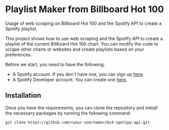 # Playlist Maker from Billboard Hot 100
Usage of web scraping on Billboard Hot 100 and the Spotify API to create a Spotify playlist.

This project shows how to use web scraping and the Spotify API to create a playlist of the current Billboard Hot 100 chart. You can modify the code to scrape other charts or websites and create playlists based on your preferences.

Before we start, you need to have the following:
- A Spotify account. If you don't have one, you can sign up [here](https://www.spotify.com/us/signup).
- A Spotify Developer account. You can create one [here](https://developer.spotify.com/).

## Installation
Once you have the requirements, you can clone the repository and install the necessary packages by running the following command:

`git clone https://github.com/<your-username>/bs4-spotipy-api.git`
